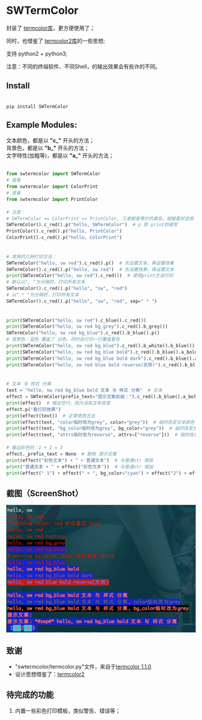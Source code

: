 # SWTermColor

封装了 [termcolor库](https://pypi.org/project/termcolor/)，更方便使用了；

同时，也借鉴了 [termcolor2库](https://pypi.org/project/termcolor2/)的一些思想;

支持 python2 + python3;

注意：不同的终端软件、不同Shell，的输出效果会有些许的不同。

## Install

```

pip install SWTermColor

```

## Example Modules:

文本颜色，都是以 **"c_"** 开头的方法；  
背景色，都是以 **"b_"** 开头的方法；  
文字特性(加粗等)，都是以 **"a_"** 开头的方法；    

```python

from swtermcolor import SWTermColor
# 或者
from swtermcolor import ColorPrint
# 或者
from swtermcolor import PrintColor

# 注意：
# SWTermColor == ColorPrint == PrintColor, 三者都是等价的类名，根据喜好选用
SWTermColor().c_red().p("hello, SWTermColor")  # p 即 print的缩写
PrintColor().c_red().p("hello, PrintColor")
ColorPrint().c_red().p("hello, ColorPrint")


# 常用的几种打印方法：
SWTermColor("hello, sw red").c_red().p()  # 先设置文本，再设置效果
SWTermColor().c_red().p("hello, sw red")  # 先设置效果，再设置文本
print(SWTermColor("hello, sw red").c_red())  # 使用print方法打印
# 默认以", "为分隔符，打印所有文本
SWTermColor().c_red().p("hello", "sw", "red")
# 以" * "为分隔符，打印所有文本
SWTermColor().c_red().p("hello", "sw", "red", sep=" * ")


print(SWTermColor("hello, sw red").c_blue().c_red())
print(SWTermColor("hello, sw red bg_grey").c_red().b_grey())
SWTermColor("hello, sw red bg_blue").c_red().b_blue().p()
# 背景色：蓝色 覆盖了 白色，同时会打印一行覆盖警告
print(SWTermColor("hello, sw red bg_blue").c_red().b_white().b_blue())
print(SWTermColor("hello, sw red bg_blue bold").c_red().b_blue().a_bold())
print(SWTermColor("hello, sw red bg_blue bold dark").c_red().b_blue().a_bold().a_dark())
print(SWTermColor("hello, sw red blue bold reverse(反转)").c_red().b_blue().a_bold().a_reverse())


# 文本 与 样式 分离
text = "hello, sw red bg_blue bold 文本 与 样式 分离"  # 文本
effect = SWTermColor(prefix_text="提示文案前缀：").c_red().b_blue().a_bold()  # 特效
print(effect)  # 输出空行，因为没有文本信息
effect.p("看打印效果")
print(effect(text))  # 正常使用方法
print(effect(text, "color临时改为grey", color="grey"))  # 临时改变文本颜色
print(effect(text, "bg_color临时改为grey", bg_color="grey"))  # 临时改变文本背景色
print(effect(text, "attrs临时改为reverse", attrs=["reverse"]))  # 临时改变文本效果

# 输出彩色的：1 + 2 = 3
effect._prefix_text = None  # 删除 提示文案
print(effect("彩色文本") + " + 普通文本")  # 与普通str 相加
print("普通文本 + " + effect("彩色文本"))  # 与普通str 相加
print(effect(" 1") + effect(" + ", bg_color="cyan") + effect("2") + effect(" = ", bg_color="cyan") + effect("3 "))

```

## 截图（ScreenShot）

![image1](https://raw.githubusercontent.com/shede333/SWTermColor/master/screenshot/termnial.png)


## 致谢

* "swtermcolor/termcolor.py"文件，来自于[termcolor 1.1.0](https://pypi.org/project/termcolor/)  
* 设计思想借鉴了：[termcolor2](https://pypi.org/project/termcolor2/)

## 待完成的功能

1. 内置一些彩色打印模板，类似警告、错误等；  
